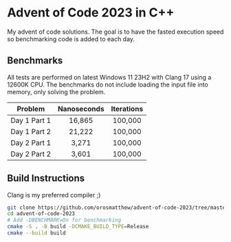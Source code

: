 # Advent of Code 2023 in C++

My advent of code solutions. The goal is to have the fasted execution speed so benchmarking code is added to each day.

## Benchmarks

All tests are performed on latest Windows 11 23H2 with Clang 17 using a 12600K CPU. The benchmarks do not include loading the input file into memory, only solving the problem.

|   Problem    | Nanoseconds | Iterations |
| :----------: | :---------: | :--------: |
| Day 1 Part 1 |   16,865    |  100,000   |
| Day 1 Part 2 |   21,222    |  100,000   |
| Day 2 Part 1 |    3,271    |  100,000   |
| Day 2 Part 2 |    3,601    |  100,000   |

## Build Instructions

Clang is my preferred compiler ;)

```bash
git clone https://github.com/orosmatthew/advent-of-code-2023/tree/master
cd advent-of-code-2023
# Add -DBENCHMARK=On for benchmarking
cmake -S . -B build -DCMAKE_BUILD_TYPE=Release 
cmake --build build
```